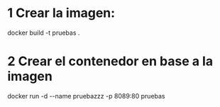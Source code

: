 # 1 Crear la imagen:

docker build -t pruebas .
 
# 2 Crear el contenedor en base a la imagen

docker run -d --name pruebazzz -p 8089:80 pruebas
